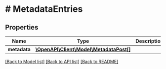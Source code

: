 # # MetadataEntries

## Properties

Name | Type | Description | Notes
------------ | ------------- | ------------- | -------------
**metadata** | [**\OpenAPI\Client\Model\MetadataPost[]**](MetadataPost.md) |  | [optional] 

[[Back to Model list]](../../README.md#documentation-for-models) [[Back to API list]](../../README.md#documentation-for-api-endpoints) [[Back to README]](../../README.md)


